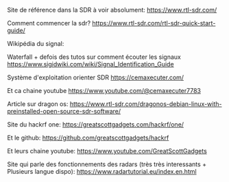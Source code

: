Site de référence dans la SDR à voir absolument:
https://www.rtl-sdr.com/

Comment commencer la sdr?
https://www.rtl-sdr.com/rtl-sdr-quick-start-guide/


Wikipédia du signal:

Waterfall + defois des tutos sur comment écouter les signaux
https://www.sigidwiki.com/wiki/Signal_Identification_Guide


Système d'exploitation orienter SDR
https://cemaxecuter.com/


Et ca chaine youtube
https://www.youtube.com/@cemaxecuter7783


Article sur dragon os:
https://www.rtl-sdr.com/dragonos-debian-linux-with-preinstalled-open-source-sdr-software/




Site du hackrf one:
https://greatscottgadgets.com/hackrf/one/


Et le github:
https://github.com/greatscottgadgets/hackrf


Et leurs chaine youtube:
https://www.youtube.com/GreatScottGadgets


Site qui parle des fonctionnements des radars (très très interessants + Plusieurs langue dispo):
https://www.radartutorial.eu/index.en.html


